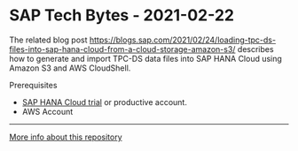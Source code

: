# SAP Tech Bytes - 2021-02-22

The related blog post https://blogs.sap.com/2021/02/24/loading-tpc-ds-files-into-sap-hana-cloud-from-a-cloud-storage-amazon-s3/ describes how to generate and import TPC-DS data files into SAP HANA Cloud using Amazon S3 and AWS CloudShell.

Prerequisites
* [SAP HANA Cloud trial](https://developers.sap.com/tutorials/hana-cloud-deploying.html) or productive account.
* AWS Account

---

[More info about this repository](https://github.com/SAP-samples/sap-tech-bytes)
